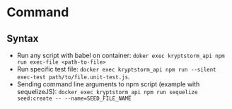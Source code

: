 # Command

## Syntax

- Run any script with babel on container: `doker exec kryptstorm_api npm run exec-file <path-to-file>`
- Run specific test file: `docker exec kryptstorm_api npm run --silent exec-test path/to/file.unit-test.js`.
- Sending command line arguments to npm script (example with sequelizeJS): `docker exec kryptstorm_api npm run sequelize seed:create -- --name=SEED_FILE_NAME`